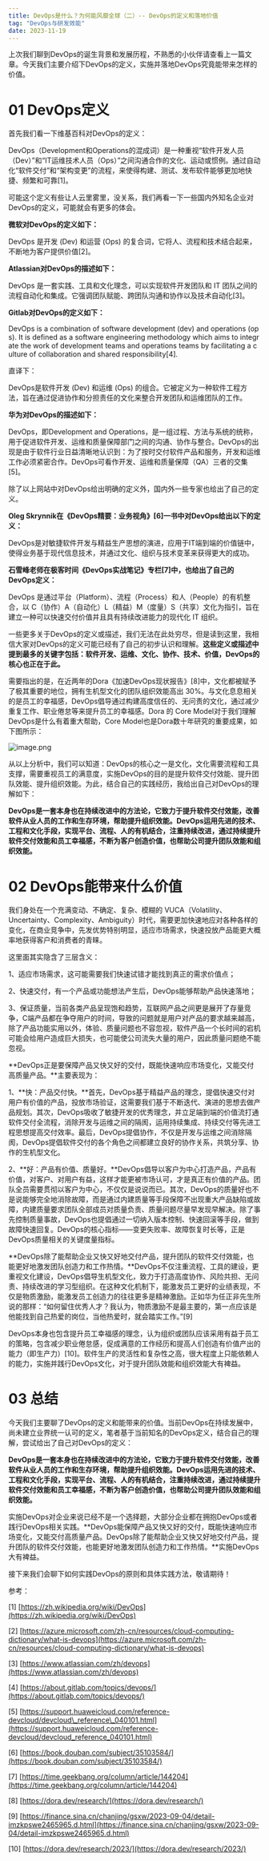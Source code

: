 ```yaml
---
title: DevOps是什么？为何能风靡全球（二）-- DevOps的定义和落地价值
tag: "DevOps与研发效能"
date: 2023-11-19
---
```


上次我们聊到DevOps的诞生背景和发展历程，不熟悉的小伙伴请查看上一篇文章。今天我们主要介绍下DevOps的定义，实施并落地DevOps究竟能带来怎样的价值。

# 01 DevOps定义

首先我们看一下维基百科对DevOps的定义：

DevOps（Development和Operations的混成词）是一种重视“软件开发人员（Dev）”和“IT运维技术人员（Ops）”之间沟通合作的文化、运动或惯例。通过自动化“软件交付”和“架构变更”的流程，来使得构建、测试、发布软件能够更加地快捷、频繁和可靠\[1\]。

可能这个定义有些让人云里雾里，没关系，我们再看一下一些国内外知名企业对DevOps的定义，可能就会有更多的体会。

**微软对DevOps的定义如下：**

DevOps 是开发 (Dev) 和运营 (Ops) 的复合词，它将人、流程和技术结合起来，不断地为客户提供价值\[2\]。

**Atlassian对DevOps的描述如下：**

DevOps 是一套实践、工具和文化理念，可以实现软件开发团队和 IT 团队之间的流程自动化和集成。它强调团队赋能、跨团队沟通和协作以及技术自动化\[3\]。

**Gitlab对DevOps的定义如下：**

DevOps is a combination of software development (dev) and operations (ops). It is defined as a software engineering methodology which aims to integrate the work of development teams and operations teams by facilitating a culture of collaboration and shared responsibility\[4\].

直译下：

DevOps是软件开发 (Dev) 和运维 (Ops) 的组合。它被定义为一种软件工程方法，旨在通过促进协作和分担责任的文化来整合开发团队和运维团队的工作。

**华为对DevOps的描述如下：**

DevOps，即Development and Operations，是一组过程、方法与系统的统称，用于促进软件开发、运维和质量保障部门之间的沟通、协作与整合。DevOps的出现是由于软件行业日益清晰地认识到：为了按时交付软件产品和服务，开发和运维工作必须紧密合作。DevOps可看作开发、运维和质量保障（QA）三者的交集\[5\]。

除了以上网站中对DevOps给出明确的定义外，国内外一些专家也给出了自己的定义。

**Oleg Skrynnik在《DevOps精要：业务视角》\[6\]一书中对DevOps给出以下的定义：**

DevOps是对敏捷软件开发与精益生产思想的演进，应用于IT端到端的价值链中，使得业务基于现代信息技术，并通过文化、组织与技术变革来获得更大的成功。

**石雪峰老师在极客时间《DevOps实战笔记》专栏\[7\]中，也给出了自己的DevOps定义：**

DevOps 是通过平台（Platform）、流程（Process）和人（People）的有机整合，以 C（协作）A（自动化）L（精益）M（度量）S（共享）文化为指引，旨在建立一种可以快速交付价值并且具有持续改进能力的现代化 IT 组织。

一些更多关于DevOps的定义或描述，我们无法在此处穷尽，但是读到这里，我相信大家对DevOps的定义可能已经有了自己的初步认识和理解。**这些定义或描述中提到最多的关键字包括：软件开发、运维、文化、协作、技术、价值，DevOps的核心也正在于此。**

需要指出的是，在近两年的Dora《加速DevOps现状报告》\[8\]中，文化都被赋予了极其重要的地位，拥有生机型文化的团队组织效能高出 30%。与文化息息相关的是员工的幸福感，DevOps倡导通过构建高度信任的、无问责的文化，通过减少重复工作、职业倦怠等来提升员工的幸福感。Dora 的 Core Model对于我们理解DevOps是什么有着重大帮助，Core Model也是Dora数十年研究的重要成果，如下图所示：

![image.png](https://alidocs.oss-cn-zhangjiakou.aliyuncs.com/res/pLdn5gwZB48BOo83/img/c954890e-40ca-4a65-aec3-96c864bdf50e.png)

从以上分析中，我们可以知道：DevOps的核心之一是文化，文化需要流程和工具支撑，需要重视员工的满意度，实施DevOps的目的是提升软件交付效能、提升团队效能、提升组织效能。为此，结合自己的实践经历，我给出自己对DevOps的理解如下：

**DevOps是一套本身也在持续改进中的方法论，它致力于提升软件交付效能，改善软件从业人员的工作和生存环境，帮助提升组织效能。DevOps运用先进的技术、工程和文化手段，实现平台、流程、人的有机结合，注重持续改进，通过持续提升软件交付效能和员工幸福感，不断为客户创造价值，也帮助公司提升团队效能和组织效能。**

# 02 DevOps能带来什么价值

我们身处在一个充满变动、不确定、复杂、模糊的 VUCA（Volatility、Uncertainty、Complexity、Ambiguity）时代，需要更加快速地应对各种各样的变化，在商业竞争中，先发优势特别明显，适应市场需求，快速投放产品能更大概率地获得客户和消费者的青睐。

这里面其实隐含了三层含义：

1、适应市场需求，这可能需要我们快速试错才能找到真正的需求价值点；

2、快速交付，有一个产品或功能想法产生后，DevOps能够帮助产品快速落地；

3、保证质量，当前各类产品呈现饱和趋势，互联网产品之间更是展开了存量竞争，C端产品都在争夺用户的时间，导致的问题就是用户对产品的要求越来越高，除了产品功能实用以外，体验、质量问题也不容忽视，软件产品一个长时间的宕机可能会给用户造成巨大损失，也可能使公司流失大量的用户，因此质量问题绝不能忽视。

**DevOps正是要保障产品又快又好的交付，既能快速响应市场变化，又能交付高质量产品。**主要表现为：

1、**快：产品交付快。**首先，DevOps基于精益产品的理念，提倡快速交付对用户有价值的产品，投放市场验证，这需要我们基于不断迭代、演进的思想去做产品规划。其次，DevOps吸收了敏捷开发的优秀理念，并立足端到端的价值流打通软件交付全流程，消除开发与运维之间的隔阂，运用持续集成、持续交付等先进工程思想提高交付效率。最后，DevOps提倡协作，不仅是开发与运维之间消除隔阂，DevOps提倡软件交付的各个角色之间都建立良好的协作关系，共筑分享、协作的生机型文化。

2、**好：产品有价值、质量好。**DevOps倡导以客户为中心打造产品，产品有价值，对客户、对用户有益，这样才能更被市场认可，才是真正有价值的产品。团队全员需要贯彻以客户为中心，不仅仅是说说而已。其次，DevOps的质量好也不是说能够完全地消除故障，而是通过内建质量等手段保障不出现重大产品缺陷或故障，内建质量要求团队全部成员对质量负责、质量问题尽量早发现早解决。除了事先控制质量事故，DevOps也提倡通过一切纳入版本控制、快速回滚等手段，做到故障快速回复。DevOps的核心指标——变更失败率、故障恢复时长等，正是DevOps质量相关的关键度量指标。

**DevOps除了能帮助企业又快又好地交付产品，提升团队的软件交付效能，也能更好地激发团队创造力和工作热情。**DevOps不仅注重流程、工具的建设，更重视文化建设，DevOps倡导生机型文化，致力于打造高度协作、风险共担、无问责、持续改进的学习型组织。在这种文化机制下，能激发员工更好的业绩表现，不仅是物质激励，能激发员工创造力的往往更多是精神激励。正如华为任正非先生所说的那样：“如何留住优秀人才？我认为，物质激励不是最主要的，第一点应该是他能找到自己热爱的岗位，当他热爱时，就会踏实工作。”\[9\] 

DevOps本身也包含提升员工幸福感的理念，认为组织或团队应该采用有益于员工的策略，包含减少职业倦怠感，促成满意的工作经历和提高人们创造有价值产出的能力（即生产力）\[10\]。软件生产的灵活性和复杂性之高，很大程度上只能依赖人的能力，实施并践行DevOps文化，对于提升团队效能和组织效能大有裨益。

# 03 总结

今天我们主要聊了DevOps的定义和能带来的价值。当前DevOps在持续发展中，尚未建立业界统一认可的定义，笔者基于当前知名的DevOps定义，结合自己的理解，尝试给出了自己对DevOps的定义：

**DevOps是一套本身也在持续改进中的方法论，它致力于提升软件交付效能，改善软件从业人员的工作和生存环境，帮助提升组织效能。DevOps运用先进的技术、工程和文化手段，实现平台、流程、人的有机结合，注重持续改进，通过持续提升软件交付效能和员工幸福感，不断为客户创造价值，也帮助公司提升团队效能和组织效能。**

实施DevOps对企业来说已经不是一个选择题，大部分企业都在拥抱DevOps或者践行DevOps相关实践。**DevOps能保障产品又快又好的交付，既能快速响应市场变化，又能交付高质量产品。DevOps除了能帮助企业又快又好地交付产品，提升团队的软件交付效能，也能更好地激发团队创造力和工作热情。**实施DevOps大有裨益。

接下来我们会聊下如何实践DevOps的原则和具体实践方法，敬请期待！

参考：

\[1\] [https://zh.wikipedia.org/wiki/DevOps](https://zh.wikipedia.org/wiki/DevOps)

\[2\] [https://azure.microsoft.com/zh-cn/resources/cloud-computing-dictionary/what-is-devops](https://azure.microsoft.com/zh-cn/resources/cloud-computing-dictionary/what-is-devops)

\[3\] [https://www.atlassian.com/zh/devops](https://www.atlassian.com/zh/devops)

\[4\] [https://about.gitlab.com/topics/devops/](https://about.gitlab.com/topics/devops/)

\[5\] [https://support.huaweicloud.com/reference-devcloud/devcloud\_reference\_040101.html](https://support.huaweicloud.com/reference-devcloud/devcloud_reference_040101.html)

\[6\] [https://book.douban.com/subject/35103584/](https://book.douban.com/subject/35103584/)

\[7\] [https://time.geekbang.org/column/article/144204](https://time.geekbang.org/column/article/144204)

\[8\] [https://dora.dev/research/](https://dora.dev/research/)

\[9\] [https://finance.sina.cn/chanjing/gsxw/2023-09-04/detail-imzkpswe2465965.d.html](https://finance.sina.cn/chanjing/gsxw/2023-09-04/detail-imzkpswe2465965.d.html)

\[10\] [https://dora.dev/research/2023/](https://dora.dev/research/2023/)